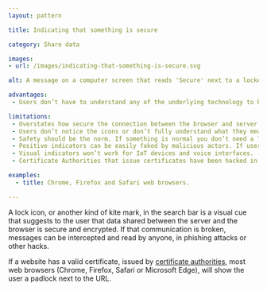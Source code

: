 ```yaml
---
layout: pattern

title: Indicating that something is secure

category: Share data

images:
- url: /images/indicating-that-something-is-secure.svg

alt: A message on a computer screen that reads 'Secure' next to a locked padlock icon.

advantages:
 - Users don’t have to understand any of the underlying technology to be reassured by the icon.

limitations:
 - Overstates how secure the connection between the browser and server is
 - Users don’t notice the icons or don’t fully understand what they mean. Browsers like Chrome are phasing out these kinds of positive security indicators because they don’t work.
 - Safety should be the norm. If something is normal you don’t need a label telling you this.
 - Positive indicators can be easily faked by malicious actors. If users see lock icons anywhere on screen they think websites can be trusted.
 - Visual indicators won’t work for IoT devices and voice interfaces.
 - Certificate Authorities that issue certificates have been hacked in the past. This meant legitimate certificates were issued for untrustworthy websites.

examples:
  - title: Chrome, Firefox and Safari web browsers.

---
```


A lock icon, or another kind of kite mark, in the search bar is a visual cue that suggests to the user that data shared between the server and the browser is secure and encrypted.
If that communication is broken, messages can be intercepted and read by anyone, in phishing attacks or other hacks.

If a website has a valid certificate, issued by [certificate authorities](https://en.wikipedia.org/wiki/Certificate_authority), most web browsers (Chrome, Firefox, Safari or Microsoft Edge), will show the user a padlock next to the URL.
